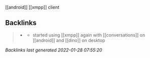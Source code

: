[[android]] [[xmpp]] client



## Backlinks

> - [](2020-12-31.md)
>   - started using [[xmpp]] again with [[conversations]] on [[android]] and [[dino]] on desktop

_Backlinks last generated 2022-01-28 07:55:20_
